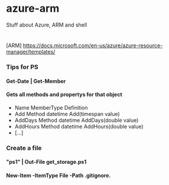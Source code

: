 # azure-arm
Stuff about Azure, ARM and shell
#
[ARM] https://docs.microsoft.com/en-us/azure/azure-resource-manager/templates/

### Tips for PS
#### Get-Date | Get-Member
#### Gets all methods and propertys for that object
* Name                 MemberType     Definition
* Add                  Method         datetime Add(timespan value)
* AddDays              Method         datetime AddDays(double value)
* AddHours             Method         datetime AddHours(double value)
* [...]

### Create a file
#### "ps1" | Out-File get_storage.ps1
####  New-Item -ItemType File -Path \.gitignore.


